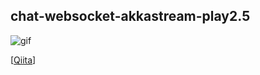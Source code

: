 ## chat-websocket-akkastream-play2.5

![gif](https://j.gifs.com/Z4N7Mv.gif "gif")

[[Qiita](http://qiita.com/shakkee/items/415708c8bd1ed7f39716)]
